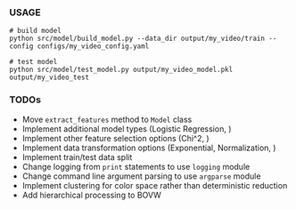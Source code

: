 
### USAGE

```
# build model
python src/model/build_model.py --data_dir output/my_video/train --config configs/my_video_config.yaml

# test model
python src/model/test_model.py output/my_video_model.pkl output/my_video_test 
```

### TODOs

* Move `extract_features` method to `Model` class
* Implement additional model types (Logistic Regression, )
* Implement other feature selection options (Chi^2, )
* Implement data transformation options (Exponential, Normalization, )
* Implement train/test data split
* Change logging from `print` statements to use `logging` module
* Change command line argument parsing to use `argparse` module
* Implement clustering for color space rather than deterministic reduction
* Add hierarchical processing to BOVW

